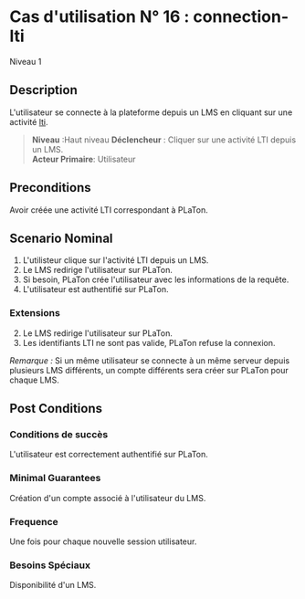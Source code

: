 
# Cas d'utilisation N° 16 :  connection-lti

Niveau 1

## Description

L'utilisateur se connecte à la plateforme depuis un LMS en cliquant sur une activité [lti](https://github.com/PremierLangage/plconception/blob/master/conception/concept/lti.md).

> **Niveau** :Haut niveau
> **Déclencheur** : Cliquer sur une activité LTI depuis un LMS.  
> **Acteur Primaire**: Utilisateur  
 
 
## Preconditions

Avoir créée une activité LTI correspondant à PLaTon.

## Scenario Nominal

1.	L'utilisteur clique sur l'activité LTI depuis un LMS.
2.	Le LMS redirige l'utilisateur sur PLaTon.
3.	Si besoin, PLaTon crée l'utilisateur avec les informations de la requête.  
4.	L'utilisateur est authentifié sur PLaTon.  

### Extensions

2.	Le LMS redirige l'utilisateur sur PLaTon.
3. Les identifiants LTI ne sont pas valide, PLaTon refuse la connexion.

*Remarque :* Si un même utilisateur se connecte à un même serveur depuis plusieurs LMS différents, un compte différents sera créer sur PLaTon pour chaque LMS.


## Post Conditions
### Conditions de succès 
L'utilisateur est correctement authentifié sur PLaTon.

### Minimal Guarantees
Création d'un compte associé à l'utilisateur du LMS.

### Frequence

Une fois pour chaque nouvelle session utilisateur.

### Besoins Spéciaux
Disponibilité d'un LMS.
